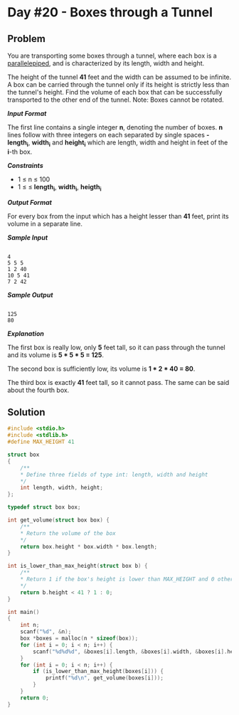 # Day #20 - Boxes through a Tunnel
## Problem

You are transporting some boxes through a tunnel, where each box is a [parallelepiped](https://en.wikipedia.org/wiki/Parallelepiped), and is characterized by its length, width and height.

The height of the tunnel **41** feet and the width can be assumed to be infinite. A box can be carried through the tunnel only if its height is strictly less than the tunnel's height. Find the volume of each box that can be successfully transported to the other end of the tunnel. Note: Boxes cannot be rotated.

***Input Format***

The first line contains a single integer **n**, denoting the number of boxes.
**n** lines follow with three integers on each separated by single spaces  **-length<sub>i</sub>**, **width<sub>i</sub>** and **height<sub>i</sub>** which are length, width and height in feet of the **i**-th box.

***Constraints***
+ 1 ≤ n ≤ 100
+ 1 ≤ ≤ **length<sub>i</sub>**, **width<sub>i</sub>**, **heigth<sub>i</sub>**

***Output Format***

For every box from the input which has a height lesser than **41** feet, print its volume in a separate line.

***Sample Input***
```

4
5 5 5
1 2 40
10 5 41
7 2 42

```
***Sample Output***
```

125
80

```
***Explanation***

The first box is really low, only **5** feet tall, so it can pass through the tunnel and its volume is **5 * 5 * 5 = 125**.

The second box is sufficiently low, its volume is **1 * 2 * 40 = 80**.
  
The third box is exactly **41** feet tall, so it cannot pass. The same can be said about the fourth box.

## Solution
```c
#include <stdio.h>
#include <stdlib.h>
#define MAX_HEIGHT 41

struct box
{
	/**
	* Define three fields of type int: length, width and height
	*/
    int length, width, height;
};

typedef struct box box;

int get_volume(struct box box) {
	/**
	* Return the volume of the box
	*/
    return box.height * box.width * box.length;
}

int is_lower_than_max_height(struct box b) {
	/**
	* Return 1 if the box's height is lower than MAX_HEIGHT and 0 otherwise
	*/
    return b.height < 41 ? 1 : 0;
}

int main()
{
	int n;
	scanf("%d", &n);
	box *boxes = malloc(n * sizeof(box));
	for (int i = 0; i < n; i++) {
		scanf("%d%d%d", &boxes[i].length, &boxes[i].width, &boxes[i].height);
	}
	for (int i = 0; i < n; i++) {
		if (is_lower_than_max_height(boxes[i])) {
			printf("%d\n", get_volume(boxes[i]));
		}
	}
	return 0;
}
```
